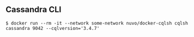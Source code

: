 ## Cassandra CLI
```
$ docker run --rm -it --network some-network nuvo/docker-cqlsh cqlsh cassandra 9042 --cqlversion='3.4.7'
```